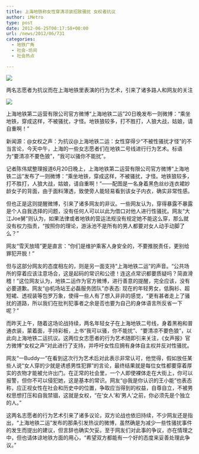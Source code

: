 ```yaml
---
title: 上海地铁称女性穿清凉装招致骚扰 女权者抗议
author: iMetro
type: post
date: 2012-06-25T00:17:58+00:00
url: /news/2012/06/731
categories:
  - 地铁广角
  - 社会-坊间
  - 社会热点

---
```

![][1]

两名志愿者为抗议而在上海地铁里表演的行为艺术，引来了诸多路人和网友的关注

![][2] 

上海地铁第二运营有限公司官方微博“上海地铁二运”20日晚发布一则微博：“乘坐地铁，穿成这样，不被骚扰，才怪。地铁狼较多，打不胜打，人狼大战，姑娘，请自重啊！”

新闻源：@女权之声：为抗议@上海地铁二运：女性穿得少“不被性骚扰才怪”的不当言论，今天中午，上海的一些女志愿者们在地铁二号线进行行为艺术。标语为“要清凉不要色狼”，“我可以骚你不能扰”。

记者陈伟斌整理报道6月20日晚上，上海地铁第二运营有限公司官方微博“上海地铁二运”发布了一则微博：“乘坐地铁，穿成这样，不被骚扰，才怪。地铁狼较多，打不胜打，人狼大战，姑娘，请自重啊！”——配图是一名身着黑色丝纱连衣裙妙龄女子的背面，由于面料薄透，致使旁人能轻易看到该女子内衣，确实非常性感。

但也正是这则提醒微博，引来了诸多网友的非议。一些网友认为，穿得暴露不暴露是个人自我选择的问题，没有任何人可以以此为借口对他人进行性骚扰。网友“大江Joe舅”则认为，如果法律或者地铁的营运法规没有规定她不能这么穿，那么就没有权力指责，“按照你的理论，游泳池不是所有的男人都要对女人动手动脚了么？”

网友“雪天放晴”更是直言：“你们是维护乘客人身安全的，不要推脱责任，更别给罪犯开脱！”

但与这部分网友的态度相左的，则是另一面支持“上海地铁二运”的声音。“公共场所的穿着应该注意场合，这是起码的常识和公德！连这点常识都要质疑吗？简直滑稽！”这位网友认为，地铁二运作为官方微博，进行善意的提醒，完全应该，没有必要道歉。网友“@机场站王必磊服务团队”亦表态: 现在的年轻男女，低胸衫、超短裙、透视装等包罗万象，使得一些人有了想入非非的感觉，“更有甚者走上了骚扰的道路，所以我们在批判犯事者之余是否也要为自己的身体语言所反省一下呢？”

而昨天上午，随着这场论战持续，两名年轻女子在上海地铁二号线，身着黑袍和普通衣装，蒙着面，手持彩板，上书“我可以骚，你不能扰”、“要清凉不要色狼”，以此向上海地铁二运抗议。这两位女志愿者的行为艺术随即引来关注，《女声报》官方微博“女权之声”对此进行了支持，并呼吁女性应拥有身体自主权并反对性骚扰。

网友“一Buddy一”在看到这次行为艺术后对此表示非常认可，他觉得，假如放任某些人说“女人穿的少就是诱惑男性犯罪”的言论，最终结果就是每位女性都要穿着厚实的衣物才能被允许出门。在正常的社会里，一个人即使裸体走在大街上，你可以报警，但你不可以侵犯她，这是基本的常识。网友“@我是你认识的王小能”也表态称，应正视女性在社会和历史中的位置，争取应当得到的权益，自尊自立，不被男权思想打压和自我禁锢，这就是女权，“在‘女人’和‘男人’之前，你必须先是个独立的人。”

这两名志愿者的行为艺术引来了诸多议论，双方论战也依旧持续，不少网友还是指出，“上海地铁二运”发布的那条引发热议的微博，虽然确是为减少一些性骚扰事件的发生而提出的建议，但言辞也确实欠妥。至于网友们对此事的争议，亦在情理之中，但也请体谅地铁方面的用心，“希望双方都能有一个好的态度来妥善处理此争议。”

 [1]: http://y1.ifengimg.com/f5809ddc1372acd7/2012/0625/rdn_4fe77f63a1959.jpg
 [2]: http://y3.ifengimg.com/f5809ddc1372acd7/2012/0625/rdn_4fe798e27f23b.png